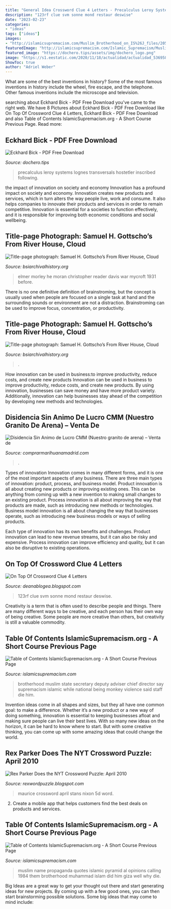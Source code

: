 ```yaml
---
title: "General Idea Crossword Clue 4 Letters - Precalculus Leroy Systems Lognes Transversals Hostetler Inscribed Following"
description: "123rf clue svm sonne mond restaur deswise"
date: "2023-02-23"
categories:
- "ideas"
tags: ["ideas"]
images:
- "http://islamicsupremacism.com/Muslim_Brotherhood_on_IS%26J_files/205.jpg"
featuredImage: "http://islamicsupremacism.com/Islamic_Supremacism/Muslim_Brotherhood_files/imgres_1.jpg"
featured_image: "https://dochero.tips/assets/img/dochero_logo.png"
image: "https://s1.eestatic.com/2020/11/18/actualidad/actualidad_536958525_165384507_1024x576.jpg"
ShowToc: true
author: "Adriel Weber"
---
```



What are some of the best inventions in history?
Some of the most famous inventions in history include the wheel, fire escape, and the telephone. Other famous inventions include the microscope and television.

	

		
searching about Eckhard Bick - PDF Free Download you've came to the right web. We have 8 Pictures about Eckhard Bick - PDF Free Download like On Top Of Crossword Clue 4 Letters, Eckhard Bick - PDF Free Download and also Table of Contents IslamicSupremacism.org - A Short Course Previous Page. Read more:
		
    
## Eckhard Bick - PDF Free Download

<img loading=lazy src="https://dochero.tips/assets/img/dochero_logo.png" onerror="this.onerror=null;this.src='https://tse3.mm.bing.net/th?id=OIP.FtuIk6wgSdDZKpjjNDTlpQHaB5&amp;pid=15.1';" alt="Eckhard Bick - PDF Free Download">

_Source: dochero.tips_

>precalculus leroy systems lognes transversals hostetler inscribed following. 

	

the impact of innovation on society and economy
Innovation has a profound impact on society and economy. Innovation creates new products and services, which in turn alters the way people live, work and consume. It also helps companies to innovate their products and services in order to remain competitive. Innovation is essential for a societies to function effectively, and it is responsible for improving both economic conditions and social wellbeing.

    
## Title-page Photograph: Samuel H. Gottscho’s From River House, Cloud

<img loading=lazy src="https://www.bsiarchivalhistory.org/BSI_Archival_History/Woodys_pt_1_files/droppedImage_20.jpg" onerror="this.onerror=null;this.src='https://tse4.mm.bing.net/th?id=OIP.XOwXs1em1u0gKi6om263-AAAAA&amp;pid=15.1';" alt="Title-page photograph: Samuel H. Gottscho’s From River House, Cloud">

_Source: bsiarchivalhistory.org_

>elmer morley he moran christopher reader davis war mycroft 1931 before. 

	

There is no one definitive definition of brainstroming, but the concept is usually used when people are focused on a single task at hand and the surrounding sounds or environment are not a distraction. Brainstroming can be used to improve focus, concentration, or productivity.

    
## Title-page Photograph: Samuel H. Gottscho’s From River House, Cloud

<img loading=lazy src="https://www.bsiarchivalhistory.org/BSI_Archival_History/Woodys_pt_1_files/droppedImage_21.jpg" onerror="this.onerror=null;this.src='https://tse2.mm.bing.net/th?id=OIP.AJYL3ebXNqQIb-I8yfxHKAHaDJ&amp;pid=15.1';" alt="Title-page photograph: Samuel H. Gottscho’s From River House, Cloud">

_Source: bsiarchivalhistory.org_

>. 

	

How innovation can be used in business:to improve productivity, reduce costs, and create new products
Innovation can be used in business to improve productivity, reduce costs, and create new products. By using innovation, businesses can save money and have more product variety. Additionally, innovation can help businesses stay ahead of the competition by developing new methods and technologies.

    
## Disidencia Sin Animo De Lucro CMM (Nuestro Granito De Arena) – Venta De

<img loading=lazy src="https://s1.eestatic.com/2020/11/18/actualidad/actualidad_536958525_165384507_1024x576.jpg" onerror="this.onerror=null;this.src='https://tse1.mm.bing.net/th?id=OIP.ycdOi0Uw0WlxAYKyrMxOWAHaEK&amp;pid=15.1';" alt="Disidencia Sin Animo de Lucro CMM (Nuestro granito de arena) – Venta de">

_Source: comprarmarihuanamadrid.com_

>. 

	

Types of innovation
Innovation comes in many different forms, and it is one of the most important aspects of any business. There are three main types of innovation: product, process, and business model.
Product innovation is all about creating new products or improving existing ones. This can be anything from coming up with a new invention to making small changes to an existing product. Process innovation is all about improving the way that products are made, such as introducing new methods or technologies. Business model innovation is all about changing the way that businesses operate, such as introducing new business models or ways of selling products.

Each type of innovation has its own benefits and challenges. Product innovation can lead to new revenue streams, but it can also be risky and expensive. Process innovation can improve efficiency and quality, but it can also be disruptive to existing operations.

    
## On Top Of Crossword Clue 4 Letters

<img loading=lazy src="https://i.pinimg.com/564x/2b/d9/b7/2bd9b7a96724638b14eb0317303756cd.jpg" onerror="this.onerror=null;this.src='https://tse4.mm.bing.net/th?id=OIP.7c3jUbmfbKlJpECkF_3nXQHaHa&amp;pid=15.1';" alt="On Top Of Crossword Clue 4 Letters">

_Source: deanablogea.blogspot.com_

>123rf clue svm sonne mond restaur deswise. 

	

Creativity is a term that is often used to describe people and things. There are many different ways to be creative, and each person has their own way of being creative. Some people are more creative than others, but creativity is still a valuable commodity.

    
## Table Of Contents IslamicSupremacism.org - A Short Course Previous Page

<img loading=lazy src="http://islamicsupremacism.com/Islamic_Supremacism/Muslim_Brotherhood_files/imgres_1.jpg" onerror="this.onerror=null;this.src='https://tse3.mm.bing.net/th?id=OIP.JbtPwFLklUNo35J4ux3BdgAAAA&amp;pid=15.1';" alt="Table of Contents IslamicSupremacism.org - A Short Course Previous Page">

_Source: islamicsupremacism.com_

>brotherhood muslim state secretary deputy adviser chief director say supremacism islamic while national being monkey violence said staff die him. 

	

Invention ideas come in all shapes and sizes, but they all have one common goal: to make a difference. Whether it’s a new product or a new way of doing something, innovation is essential to keeping businesses afloat and making sure people can live their best lives. With so many new ideas on the horizon, it can be hard to know where to start. But with some creative thinking, you can come up with some amazing ideas that could change the world.

    
## Rex Parker Does The NYT Crossword Puzzle: April 2010

<img loading=lazy src="http://1.bp.blogspot.com/_fUzorZk31Ss/S9j9AgA03_I/AAAAAAAAGZE/EbWLl8etzck/s1600/Apr29.jpg" onerror="this.onerror=null;this.src='https://tse3.mm.bing.net/th?id=OIP.kQyRWoLfKTCUYYOPKJwFvAAAAA&amp;pid=15.1';" alt="Rex Parker Does the NYT Crossword Puzzle: April 2010">

_Source: rexwordpuzzle.blogspot.com_

>maurice crossword april stans nixon 5d word. 

	

2. Create a mobile app that helps customers find the best deals on products and services.

    
## Table Of Contents IslamicSupremacism.org - A Short Course Previous Page

<img loading=lazy src="http://islamicsupremacism.com/Muslim_Brotherhood_on_IS%26J_files/205.jpg" onerror="this.onerror=null;this.src='https://tse3.mm.bing.net/th?id=OIP.yFhV3scUYfTRktP-UJunGQHaEb&amp;pid=15.1';" alt="Table of Contents IslamicSupremacism.org - A Short Course Previous Page">

_Source: islamicsupremacism.com_

>muslim name propaganda quotes islamic pyramid al opinions calling 1984 them brotherhood muhammad islam did him giza well why die. 

	

Big Ideas are a great way to get your thought out there and start generating ideas for new projects. By coming up with a few good ones, you can then start brainstorming possible solutions. Some big ideas that may come to mind include: 

